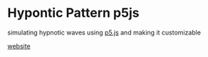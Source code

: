 # Hypontic Pattern p5js
simulating hypnotic waves using [p5.js](https://p5js.org) and making it customizable

[website](https://radiowave.netlify.app)
